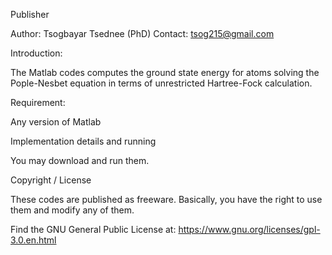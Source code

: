 Publisher

Author: Tsogbayar Tsednee (PhD) Contact: tsog215@gmail.com

Introduction:

The Matlab codes computes the ground state energy for atoms solving the Pople-Nesbet equation in terms of unrestricted Hartree-Fock calculation.

Requirement:

Any version of Matlab

Implementation details and running

You may download and run them.

Copyright / License

These codes are published as freeware. Basically, you have the right to use them and modify any of them.

Find the GNU General Public License at: https://www.gnu.org/licenses/gpl-3.0.en.html
